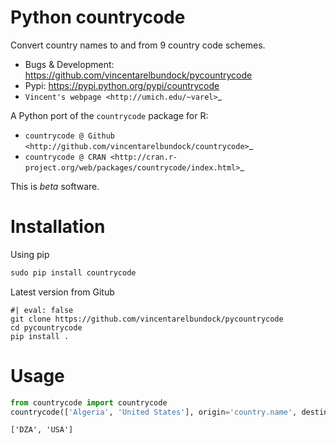 # Python countrycode

Convert country names to and from 9 country code schemes.

- Bugs & Development:
  https://github.com/vincentarelbundock/pycountrycode
- Pypi: https://pypi.python.org/pypi/countrycode
- `Vincent's webpage <http://umich.edu/~varel>`\_

A Python port of the `countrycode` package for R:

- `countrycode @ Github <http://github.com/vincentarelbundock/countrycode>`\_
- `countrycode @ CRAN <http://cran.r-project.org/web/packages/countrycode/index.html>`\_

This is *beta* software.

# Installation

Using pip

``` python
sudo pip install countrycode
```

Latest version from Gitub

``` {sh}
#| eval: false
git clone https://github.com/vincentarelbundock/pycountrycode
cd pycountrycode
pip install .
```

# Usage

``` python
from countrycode import countrycode
countrycode(['Algeria', 'United States'], origin='country.name', destination='iso3c')
```

    ['DZA', 'USA']
